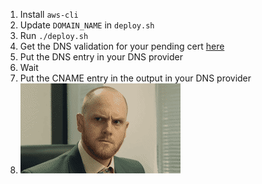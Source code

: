 1. Install `aws-cli`
2. Update `DOMAIN_NAME` in `deploy.sh`
2. Run `./deploy.sh`
3. Get the DNS validation for your pending cert [here](https://console.aws.amazon.com/acm/home?region=us-east-1#/)
4. Put the DNS entry in your DNS provider
5. Wait
6. Put the CNAME entry in the output in your DNS provider
7. [![Oh yeah cool man](https://github.com/frogamic/ohyeahcoolman/blob/main/public/man.gif?raw=true)](https://ohyeahcoolman.best)
